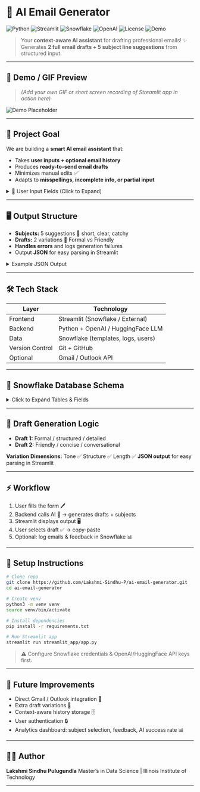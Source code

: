 # 📧 AI Email Generator

![Python](https://img.shields.io/badge/Python-3.10%2B-blue) ![Streamlit](https://img.shields.io/badge/Streamlit-UI-orange) ![Snowflake](https://img.shields.io/badge/Snowflake-DB-lightblue) ![OpenAI](https://img.shields.io/badge/LLM-AI-purple)
![License](https://img.shields.io/badge/License-MIT-green) ![Demo](https://img.shields.io/badge/Live-Demo-brightgreen)

> Your **context-aware AI assistant** for drafting professional emails! ✨  
> Generates **2 full email drafts + 5 subject line suggestions** from structured input.

---

## 🌈 Demo / GIF Preview

> *(Add your own GIF or short screen recording of Streamlit app in action here)*

![Demo Placeholder](https://media.giphy.com/media/xUPGcxpCV81ebKh7R6/giphy.gif)

---

## 🎯 Project Goal

We are building a **smart AI email assistant** that:

* Takes **user inputs + optional email history**  
* Produces **ready-to-send email drafts**  
* Minimizes manual edits ✅  
* Adapts to **misspellings, incomplete info, or partial input**  

<details>
<summary>📝 User Input Fields (Click to Expand)</summary>

| Field               | Type     | Description                                           |
| ------------------- | -------- | ----------------------------------------------------- |
| 👤 Recipient        | Optional | Adjusts tone (formal vs casual)                       |
| 📝 Subject Context  | Text     | What the email is about                               |
| 🎭 Tone             | Dropdown | Formal, Polite, Friendly, Persuasive, Neutral         |
| ✅ Purpose / Action  | Dropdown | Request, Follow-up, Schedule, Accept, Decline, Inform |
| 📌 Key Info         | Textarea | Facts to include                                      |
| ⏱ Length            | Dropdown | Short, Medium, Detailed                               |
| 🖊 Additional Notes | Text     | Special instructions                                  |

</details>

---

## 🖥 Output Structure

* **Subjects:** 5 suggestions 🔹 short, clear, catchy  
* **Drafts:** 2 variations 🔹 Formal vs Friendly  
* **Handles errors** and logs generation failures  
* Output **JSON** for easy parsing in Streamlit

<details>
<summary>Example JSON Output</summary>

```json
{
  "subjects": [
    "Request for Project Timeline Update",
    "Following Up on Project Status",
    "Next Steps for Our Collaboration",
    "Project Timeline – Quick Check-In",
    "Update on Our Ongoing Project"
  ],
  "drafts": [
    {
      "tone": "Formal",
      "body": "Dear [Recipient],\n\nI hope this message finds you well. I am writing to kindly request an update on the current status of the project. ...\n\nBest regards,\n[Your Name]"
    },
    {
      "tone": "Friendly",
      "body": "Hi [Recipient],\n\nJust wanted to quickly check in about the project timeline. Could you share where things stand right now? ...\n\nThanks a lot,\n[Your Name]"
    }
  ]
}
````

</details>

---

## 🛠 Tech Stack

| Layer           | Technology                         |
| --------------- | ---------------------------------- |
| Frontend        | Streamlit (Snowflake / External)   |
| Backend         | Python + OpenAI / HuggingFace LLM  |
| Data            | Snowflake (templates, logs, users) |
| Version Control | Git + GitHub                       |
| Optional        | Gmail / Outlook API                |

---

## 📂 Snowflake Database Schema

<details>
<summary>Click to Expand Tables & Fields</summary>

### 1️⃣ USERS

```sql
CREATE TABLE USERS (
    USER_ID NUMBER AUTOINCREMENT PRIMARY KEY,
    NAME VARCHAR(100) NOT NULL,
    EMAIL VARCHAR(255) UNIQUE NOT NULL,
    ROLE VARCHAR(50) DEFAULT 'Regular',
    CREATED_AT TIMESTAMP_NTZ DEFAULT CURRENT_TIMESTAMP
);
```

### 2️⃣ EMAIL\_TEMPLATES

```sql
CREATE TABLE EMAIL_TEMPLATES (
    TEMPLATE_ID NUMBER AUTOINCREMENT PRIMARY KEY,
    TEMPLATE_NAME VARCHAR(100),
    SUBJECT_PLACEHOLDER VARCHAR(255),
    BODY_PLACEHOLDER VARCHAR(5000),
    USAGE_COUNT NUMBER DEFAULT 0,
    CREATED_AT TIMESTAMP_NTZ DEFAULT CURRENT_TIMESTAMP
);
```

### 3️⃣ EMAIL\_PROMPTS

```sql
CREATE TABLE EMAIL_PROMPTS (
    PROMPT_ID NUMBER AUTOINCREMENT PRIMARY KEY,
    USER_ID NUMBER REFERENCES USERS(USER_ID),
    RECIPIENT_EMAIL VARCHAR(255),
    SUBJECT_CONTEXT VARCHAR(500),
    TONE VARCHAR(50),
    PURPOSE VARCHAR(50),
    BULLET_POINTS VARCHAR(2000),
    LENGTH VARCHAR(50),
    ADDITIONAL_NOTES VARCHAR(2000),
    CREATED_AT TIMESTAMP_NTZ DEFAULT CURRENT_TIMESTAMP
);
```

### 4️⃣ GENERATED\_EMAILS

```sql
CREATE TABLE GENERATED_EMAILS (
    EMAIL_ID NUMBER AUTOINCREMENT PRIMARY KEY,
    PROMPT_ID NUMBER REFERENCES EMAIL_PROMPTS(PROMPT_ID),
    USER_ID NUMBER REFERENCES USERS(USER_ID),
    SUBJECT VARCHAR(255),
    BODY VARCHAR(5000),
    DRAFT_NUMBER NUMBER,  -- 1 or 2
    TONE VARCHAR(50),
    PRIORITY VARCHAR(50) DEFAULT 'Normal',
    IS_READ BOOLEAN DEFAULT FALSE,
    STATUS VARCHAR(50) DEFAULT 'Draft',  -- Draft, Sent, Archived
    GENERATION_STATUS VARCHAR(50) DEFAULT 'Success',  -- Success, Failed
    ERROR_MESSAGE VARCHAR(1000),
    CREATED_AT TIMESTAMP_NTZ DEFAULT CURRENT_TIMESTAMP,
    SENT_AT TIMESTAMP_NTZ
);
```

### 5️⃣ SUBJECT\_SUGGESTIONS

```sql
CREATE TABLE SUBJECT_SUGGESTIONS (
    SUGGESTION_ID NUMBER AUTOINCREMENT PRIMARY KEY,
    PROMPT_ID NUMBER REFERENCES EMAIL_PROMPTS(PROMPT_ID),
    USER_ID NUMBER REFERENCES USERS(USER_ID),
    SUBJECT_LINE VARCHAR(255),
    GENERATED_AT TIMESTAMP_NTZ DEFAULT CURRENT_TIMESTAMP,
    SELECTED BOOLEAN DEFAULT FALSE
);
```

### 6️⃣ EMAIL\_FEEDBACK

```sql
CREATE TABLE EMAIL_FEEDBACK (
    FEEDBACK_ID NUMBER AUTOINCREMENT PRIMARY KEY,
    EMAIL_ID NUMBER REFERENCES GENERATED_EMAILS(EMAIL_ID),
    USER_ID NUMBER REFERENCES USERS(USER_ID),
    RATING NUMBER CHECK(RATING BETWEEN 1 AND 5),
    COMMENTS VARCHAR(2000),
    CREATED_AT TIMESTAMP_NTZ DEFAULT CURRENT_TIMESTAMP
);
```

</details>

---

## 🧩 Draft Generation Logic

* **Draft 1:** Formal / structured / detailed
* **Draft 2:** Friendly / concise / conversational

**Variation Dimensions:** Tone ✅ Structure ✅ Length ✅
**JSON output** for easy parsing in Streamlit

---

## ⚡ Workflow

1. User fills the form 🖊
2. Backend calls AI 🤖 → generates drafts + subjects
3. Streamlit displays output 🖥
4. User selects draft ✅ → copy-paste
5. Optional: log emails & feedback in Snowflake 📊

---

## 🚀 Setup Instructions

```bash
# Clone repo
git clone https://github.com/Lakshmi-Sindhu-P/ai-email-generator.git
cd ai-email-generator

# Create venv
python3 -m venv venv
source venv/bin/activate

# Install dependencies
pip install -r requirements.txt

# Run Streamlit app
streamlit run streamlit_app/app.py
```

> ⚠️ Configure Snowflake credentials & OpenAI/HuggingFace API keys first.

---

## 🌟 Future Improvements

* Direct Gmail / Outlook integration 📧
* Extra draft variations 🎨
* Context-aware history storage 🗄
* User authentication 🔒
* Analytics dashboard: subject selection, feedback, AI success rate 📊

---

## 👩‍💻 Author

**Lakshmi Sindhu Pulugundla**
Master’s in Data Science | Illinois Institute of Technology

---
